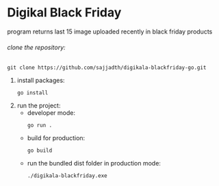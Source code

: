 # Digikal Black Friday
program returns last 15 image uploaded recently in black friday products
###### clone the repository:
```
git clone https://github.com/sajjadth/digikala-blackfriday-go.git
```
1. install packages:
   ```
   go install
   ```
2. run the project:<br/>
   * developer mode:
     ```
     go run .
     ```
   * build for production:
     ```
     go build
     ```
   * run the bundled dist folder in production mode:
     ```
     ./digikala-blackfriday.exe
     ```
